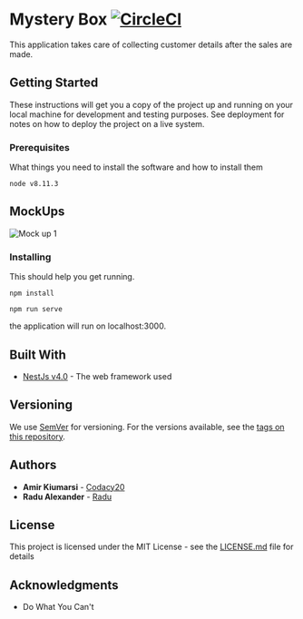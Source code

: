 # Mystery Box [![CircleCI](https://circleci.com/gh/Craners/mysterybox-api.svg?style=svg)](https://circleci.com/gh/Craners/mysterybox-api)

This application takes care of collecting customer details after the sales are made.

## Getting Started

These instructions will get you a copy of the project up and running on your local machine for development and testing purposes. See deployment for notes on how to deploy the project on a live system.

### Prerequisites

What things you need to install the software and how to install them

```
node v8.11.3
```

## MockUps

![Mock up 1](https://raw.githubusercontent.com/Craners/mysteryBox-api/master/artboard1.png)

### Installing

This should help you get running.

```
npm install
```

```
npm run serve
```

the application will run on localhost:3000.

<!-- ## Running the tests

Explain how to run the automated tests for this system

### Break down into end to end tests

Explain what these tests test and why

```
Give an example
```

### And coding style tests

Explain what these tests test and why

```
Give an example
```

## Deployment

Add additional notes about how to deploy this on a live system -->

## Built With

- [NestJs v4.0](https://docs.nestjs.com/) - The web framework used

<!-- * [Maven](https://maven.apache.org/) - Dependency Management
* [ROME](https://rometools.github.io/rome/) - Used to generate RSS Feeds -->

<!-- ## Contributing

Please read [CONTRIBUTING.md](https://gist.github.com/PurpleBooth/b24679402957c63ec426) for details on our code of conduct, and the process for submitting pull requests to us. -->

## Versioning

We use [SemVer](http://semver.org/) for versioning. For the versions available, see the [tags on this repository](https://github.com/your/project/tags).

## Authors

- **Amir Kiumarsi** - [Codacy20](https://github.com/codacy20)
- **Radu Alexander** - [Radu](https://github.com/RaduAlex)

## License

This project is licensed under the MIT License - see the [LICENSE.md](LICENSE.md) file for details

## Acknowledgments

<!-- * Hat tip to anyone whose code was used -->

- Do What You Can't
  <!-- * etc -->
